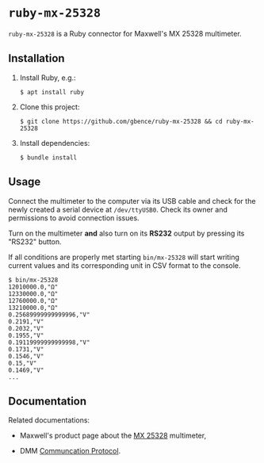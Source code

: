 # `ruby-mx-25328`

`ruby-mx-25328` is a Ruby connector for Maxwell's MX 25328 multimeter.

## Installation

1.  Install Ruby, e.g.:

    ```
    $ apt install ruby
    ```

2.  Clone this project:

    ```
    $ git clone https://github.com/gbence/ruby-mx-25328 && cd ruby-mx-25328
    ```

3.  Install dependencies:

    ```
    $ bundle install
    ```

## Usage

Connect the multimeter to the computer via its USB cable and check for the
newly created a serial device at `/dev/ttyUSB0`.  Check its owner and
permissions to avoid connection issues.

Turn on the multimeter **and** also turn on its **RS232** output by pressing
its "RS232" button.

If all conditions are properly met starting `bin/mx-25328` will start writing
current values and its corresponding unit in CSV format to the console.

```
$ bin/mx-25328
12010000.0,"Ω"
12330000.0,"Ω"
12760000.0,"Ω"
13210000.0,"Ω"
0.25689999999999996,"V"
0.2191,"V"
0.2032,"V"
0.1955,"V"
0.19119999999999998,"V"
0.1731,"V"
0.1546,"V"
0.15,"V"
0.1469,"V"
...
```

## Documentation

Related documentations:

*   Maxwell's product page about the [MX 25328](https://www.maxwell-digital.com/index.php?page=product&code=25328)
    multimeter,

*   DMM [Communcation Protocol](https://www.maxwell-digital.com/products/25328/downloads/Communication%20Protocol.pdf).
